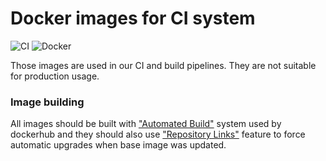 # Docker images for CI system

![CI](https://github.com/netdata/helper-images/workflows/CI/badge.svg)
![Docker](https://github.com/netdata/helper-images/workflows/Docker/badge.svg)

Those images are used in our CI and build pipelines. They are not suitable for production usage.

### Image building

All images should be built with ["Automated Build"](https://docs.docker.com/docker-hub/builds/) system used by dockerhub and they should also use ["Repository Links"](https://docs.docker.com/docker-hub/builds/#repository-links) feature to force automatic upgrades when base image was updated.
